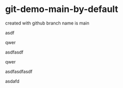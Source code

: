 # git-demo-main-by-default
created with github branch name is main

asdf

qwer

asdfasdf

qwer

asdfasdfasdf

asdafd
